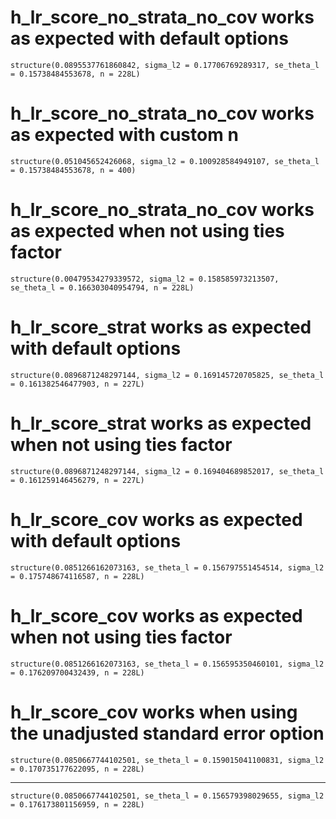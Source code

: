 # h_lr_score_no_strata_no_cov works as expected with default options

    structure(0.0895537761860842, sigma_l2 = 0.17706769289317, se_theta_l = 0.15738484553678, n = 228L)

# h_lr_score_no_strata_no_cov works as expected with custom n

    structure(0.051045652426068, sigma_l2 = 0.100928584949107, se_theta_l = 0.15738484553678, n = 400)

# h_lr_score_no_strata_no_cov works as expected when not using ties factor

    structure(0.00479534279339572, sigma_l2 = 0.158585973213507, se_theta_l = 0.166303040954794, n = 228L)

# h_lr_score_strat works as expected with default options

    structure(0.0896871248297144, sigma_l2 = 0.169145720705825, se_theta_l = 0.161382546477903, n = 227L)

# h_lr_score_strat works as expected when not using ties factor

    structure(0.0896871248297144, sigma_l2 = 0.169404689852017, se_theta_l = 0.161259146456279, n = 227L)

# h_lr_score_cov works as expected with default options

    structure(0.0851266162073163, se_theta_l = 0.156797551454514, sigma_l2 = 0.175748674116587, n = 228L)

# h_lr_score_cov works as expected when not using ties factor

    structure(0.0851266162073163, se_theta_l = 0.156595350460101, sigma_l2 = 0.176209700432439, n = 228L)

# h_lr_score_cov works when using the unadjusted standard error option

    structure(0.0850667744102501, se_theta_l = 0.159015041100831, sigma_l2 = 0.170735177622095, n = 228L)

---

    structure(0.0850667744102501, se_theta_l = 0.156579398029655, sigma_l2 = 0.176173801156959, n = 228L)

